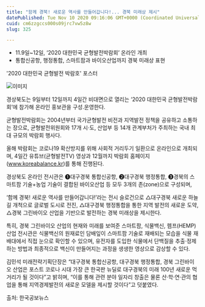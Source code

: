 ```yaml
---
title: "함께 경북! 새로운 역사를 만들어갑니다!... 경북 미래상 제시"
datePublished: Tue Nov 10 2020 09:16:06 GMT+0000 (Coordinated Universal Time)
cuid: cm6zzgccs000s09jrc7vw5z8w
slug: 325

---
```



- 11.9일~12일, ‘2020 대한민국 균형발전박람회’ 온라인 개최
- 통합신공항, 행정통합, 스마트팜과 바이오산업까지 경북 미래상 표현

'2020 대한민국 균형발전 박람호' 포스터

![이미지](https://cdn.hashnode.com/res/hashnode/image/upload/v1739248167321/b8e5c24e-5a6d-497f-82c5-a3101280b391.jpeg)

경상북도는 9일부터 12일까지 4일간 비대면으로 열리는 ‘2020 대한민국 균형발전박람회’에 참가해 온라인 홍보관을 구성․운영한다.

균형발전박람회는 2004년부터 국가균형발전 비전과 지역발전 정책을 공유하고 소통하는 장으로, 균형발전위원회와 17개 시‧도, 산업부 등 14개 관계부처가 주최하는 국내 최대 규모의 박람회 행사다.

올해 박람회는 코로나19 확산방지를 위해 사회적 거리두기 일환으로 온라인으로 개최되며, 4일간 유튜브(균형발전TV) 영상과 12월까지 박람회 홈페이지(www.koreabalance.kr)를 통해 진행된다.

경상북도 온라인 전시관은 ➊대구경북 통합신공항, ➋대구경북 행정통합, ➌경북의 스마트팜 기술+농업 기술이 결합된 바이오산업 등 모두 3개의 존(zone)으로 구성되며,

‘함께 경북! 새로운 역사를 만들어갑니다!’라는 전시 슬로건으로 △대구경북 새로운 하늘길 개척으로 글로벌 도시로 전진, △대구경북 행정통합을 통한 지역 발전의 새로운 도약, △경북 그린바이오 산업을 기반으로 발전하는 경북 미래상을 제시한다.

특히, 경북 그린바이오 산업의 현재와 미래를 보여준 스마트팜, 식물백신, 헴프(HEMP)산업 전시관은 식물백신의 원재료인 담배잎이 스마트팜 기술로 재배되는 모습을 식물 재배대에서 직접 눈으로 확인할 수 있으며, 유전자를 도입한 식물에서 단백질을 추출‧정제하는 방법과 최종적으로 백신이 만들어지는 과정을 생생한 영상으로 감상할 수 있다.

김민석 미래전략기획단장은 “대구경북 통합신공항, 대구경북 행정통합, 경북 그린바이오 산업은 포스트 코로나 시대 가장 큰 한국판 뉴딜로 대구경북의 미래 100년 새로운 먹거리가 될 것이다”고 밝히며, “이를 통해 관련 분야 일자리 창출은 물론 산‧학‧연‧관의 협업을 통해 지역경제발전의 새로운 모델을 제시할 것이다”고 덧붙였다.

출처: 한국공보뉴스